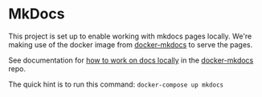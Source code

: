 # MkDocs

This project is set up to enable working with mkdocs pages locally. We're making use of the docker image from [docker-mkdocs](https://github.com/hackforla/docker-mkdocs/) to serve the pages.

See documentation for [how to work on docs locally](https://hackforla.github.io/docker-mkdocs/user-guide/#work-on-docs-locally) in the [docker-mkdocs](https://github.com/hackforla/docker-mkdocs/) repo.

The quick hint is to run this command: `docker-compose up mkdocs`
